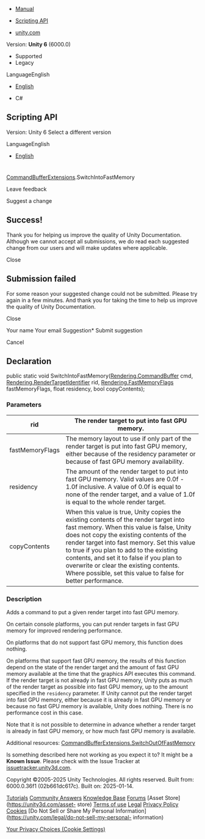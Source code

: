 [ ]()

  * [Manual](../Manual/index.html)
  * [Scripting API](../ScriptReference/index.html)

  * [unity.com](https://unity.com/)

Version: **Unity 6** (6000.0)

  * Supported
  * Legacy

LanguageEnglish

  * [English]()

  * C#

[ ](https://docs.unity3d.com)

## Scripting API

Version: Unity 6 Select a different version

LanguageEnglish

  * [English]()

#
[CommandBufferExtensions](Rendering.CommandBufferExtensions.html).SwitchIntoFastMemory

Leave feedback

Suggest a change

## Success!

Thank you for helping us improve the quality of Unity Documentation. Although
we cannot accept all submissions, we do read each suggested change from our
users and will make updates where applicable.

Close

## Submission failed

For some reason your suggested change could not be submitted. Please <a>try
again</a> in a few minutes. And thank you for taking the time to help us
improve the quality of Unity Documentation.

Close

Your name Your email Suggestion* Submit suggestion

Cancel

[ ]()

## Declaration

public static void
SwitchIntoFastMemory([Rendering.CommandBuffer](Rendering.CommandBuffer.html)
cmd, [Rendering.RenderTargetIdentifier](Rendering.RenderTargetIdentifier.html)
rid, [Rendering.FastMemoryFlags](Rendering.FastMemoryFlags.html)
fastMemoryFlags, float residency, bool copyContents);

### Parameters

rid | The render target to put into fast GPU memory.  
---|---  
fastMemoryFlags | The memory layout to use if only part of the render target is put into fast GPU memory, either because of the residency parameter or because of fast GPU memory availability.  
residency | The amount of the render target to put into fast GPU memory. Valid values are 0.0f - 1.0f inclusive. A value of 0.0f is equal to none of the render target, and a value of 1.0f is equal to the whole render target.   
copyContents | When this value is true, Unity copies the existing contents of the render target into fast memory. When this value is false, Unity does not copy the existing contents of the render target into fast memory. Set this value to true if you plan to add to the existing contents, and set it to false if you plan to overwrite or clear the existing contents. Where possible, set this value to false for better performance.   
  
### Description

Adds a command to put a given render target into fast GPU memory.

On certain console platforms, you can put render targets in fast GPU memory
for improved rendering performance.  
  
On platforms that do not support fast GPU memory, this function does nothing.  
  
On platforms that support fast GPU memory, the results of this function depend
on the state of the render target and the amount of fast GPU memory available
at the time that the graphics API executes this command. If the render target
is not already in fast GPU memory, Unity puts as much of the render target as
possible into fast GPU memory, up to the amount specified in the `residency`
parameter. If Unity cannot put the render target into fast GPU memory, either
because it is already in fast GPU memory or because no fast GPU memory is
available, Unity does nothing. There is no performance cost in this case.  
  
Note that it is not possible to determine in advance whether a render target
is already in fast GPU memory, or how much fast GPU memory is available.  
  
Additional resources:
[CommandBufferExtensions.SwitchOutOfFastMemory](Rendering.CommandBufferExtensions.SwitchOutOfFastMemory.html)

Is something described here not working as you expect it to? It might be a
**Known Issue**. Please check with the Issue Tracker at
[issuetracker.unity3d.com](https://issuetracker.unity3d.com).

Copyright ©2005-2025 Unity Technologies. All rights reserved. Built from:
6000.0.36f1 (02b661dc617c). Built on: 2025-01-14.

[Tutorials](https://unity3d.com/learn) [Community
Answers](https://answers.unity3d.com) [Knowledge
Base](https://support.unity3d.com/hc/en-us)
[Forums](https://forum.unity3d.com) [Asset Store](https://unity3d.com/asset-
store) [Terms of use](https://docs.unity3d.com/Manual/TermsOfUse.html)
[Legal](https://unity.com/legal) [Privacy
Policy](https://unity.com/legal/privacy-policy)
[Cookies](https://unity.com/legal/cookie-policy) [Do Not Sell or Share My
Personal Information](https://unity.com/legal/do-not-sell-my-personal-
information)

[Your Privacy Choices (Cookie Settings)](javascript:void\(0\);)

